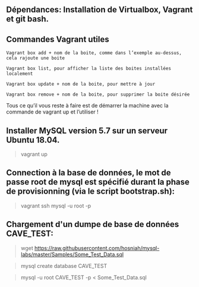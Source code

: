 
## Dépendances: Installation de Virtualbox, Vagrant et git bash.

## Commandes Vagrant utiles
	Vagrant box add + nom de la boite, comme dans l’exemple au-dessus, cela rajoute une boite

	Vagrant box list, pour afficher la liste des boites installées localement

	Vagrant box update + nom de la boite, pour mettre à jour

	Vagrant box remove + nom de la boite, pour supprimer la boite désirée

Tous ce qu’il vous reste à faire est de démarrer la machine avec la commande de vagrant up et l’utiliser !

## Installer MySQL version 5.7 sur un serveur Ubuntu 18.04.
> vagrant up


## Connection à la base de données, le mot de passe root de mysql est spécifié durant la phase de provisionning (via le script bootstrap.sh):
> vagrant ssh
> mysql -u root -p


## Chargement d'un dumpe de base de données CAVE_TEST:
> wget https://raw.githubusercontent.com/hosniah/mysql-labs/master/Samples/Some_Test_Data.sql

> mysql create database CAVE_TEST

> mysql -u root CAVE_TEST -p < Some_Test_Data.sql
